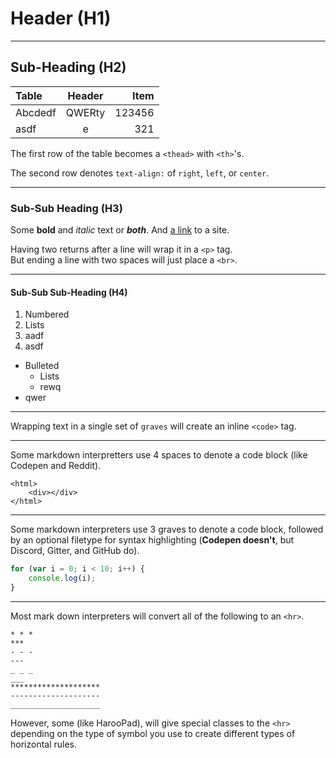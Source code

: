 # Header (H1)

* * *

## Sub-Heading (H2)

Table   | Header | Item
:--     | :--:   | --:
Abcdedf | QWERty | 123456
asdf    | e      | 321

The first row of the table becomes a `<thead>` with `<th>`'s.

The second row denotes `text-align:` of `right`, `left`, or `center`.

* * *

### Sub-Sub Heading (H3)

Some **bold** and *italic* text or ***both***. And [a link](https://google.com) to a site.

Having two returns after a line will wrap it in a `<p>` tag.  
But ending a line with two spaces will just place a `<br>`.


* * *

#### Sub-Sub Sub-Heading (H4)

1. Numbered
  1. Lists
  1. aadf
1. asdf

* Bulleted
  * Lists
  * rewq
* qwer

* * *

Wrapping text in a single set of `graves` will create an inline `<code>` tag.

* * *

Some markdown interpretters use 4 spaces to denote a code block (like Codepen and Reddit).

    <html>
        <div></div>
    </html>

* * *

Some markdown interpreters use 3 graves to denote a code block, followed by an optional filetype for syntax highlighting (**Codepen doesn't**, but Discord, Gitter, and GitHub do).

```js
for (var i = 0; i < 10; i++) {
    console.log(i);
}
```

* * *

Most mark down interpreters will convert all of the following to an `<hr>`.

    * * *
    ***
    - - -
    ---
    _ _ _
    ___
    ********************
    --------------------
    ____________________

However, some (like HarooPad), will give special classes to the `<hr>` depending on the type of symbol you use to create different types of horizontal rules.
